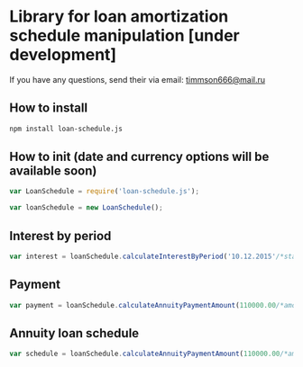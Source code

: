 Library for loan amortization schedule manipulation [under development]
=======================================================================

If you have any questions, send their via email: [timmson666@mail.ru](mailto:timmson666@mail.ru?subjet=node-lgtv-api)

## How to install
```sh
npm install loan-schedule.js
```

## How to init (date and currency options will be available soon)
```js
var LoanSchedule = require('loan-schedule.js');

var loanSchedule = new LoanSchedule();
```

## Interest by period
```js
var interest = loanSchedule.calculateInterestByPeriod('10.12.2015'/*startDate*/, '10.01.2016'/*endDate*/, 1000/*amount*/, 16.7/*interest rate*/);
```

## Payment
```js
var payment = loanSchedule.calculateAnnuityPaymentAmount(110000.00/*amount*/, 60/*term in month*/, 12/*interest rate*/);
```

## Annuity loan schedule
```js
var schedule = loanSchedule.calculateAnnuityPaymentAmount(110000.00/*amount*/, 60/*term in month*/, 12/*interest rate*/);
```